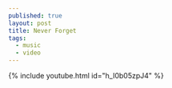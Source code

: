 ```yaml
---
published: true
layout: post
title: Never Forget
tags:
  - music
  - video
---
```

{% include youtube.html id="h_I0b05zpJ4" %}
